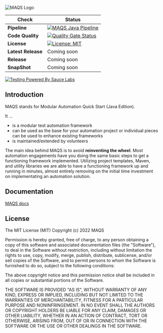 ![MAQS Logo](https://github.com/MAQS-Framework/maqs-java/blob/main/docs/resources/maqsfull.png?raw=true)

| Check | Status                                                                                                                                                                                                                           |
|-------|----------------------------------------------------------------------------------------------------------------------------------------------------------------------------------------------------------------------------------|
|**Pipeline**| [![MAQS Java Pipeline](https://img.shields.io/github/workflow/status/MAQS-Framework/maqs-java/MAQS%20Java%20Pipeline?event=push&label=Build&logo=github)](https://github.com/MAQS-Framework/maqs-java/actions/workflows/maven.yml) |
|**Code Quality**| [![Quality Gate Status](https://sonarcloud.io/api/project_badges/measure?project=MAQS-Framework_maqs-java&metric=alert_status)](https://sonarcloud.io/summary/new_code?id=MAQS-Framework_maqs-java)                              |
|**License**| [![License: MIT](https://img.shields.io/badge/License-MIT-green.svg)](https://raw.githubusercontent.com/MAQS-Framework/maqs-java/main/LICENSE)                                                                                   |
|**Latest Release**| Coming soon                                                                                                                                                                                                                      |
|**Release**| Coming soon                                                                                                                                                                                                                      |
|**SnapShot**| Coming soon                                                                                                                                                                                                                      |
[![Testing Powered By Sauce Labs](https://opensource.saucelabs.com/images/opensauce/powered-by-saucelabs-badge-white.png?sanitize=true "Testing Powered By Sauce Labs")](https://saucelabs.com)

## Introduction 
MAQS stands for Modular Automation Quick Start (Java Edition).

It …
 - is a modular test automation framework
 - can be used as the base for your automation project or individual pieces can be used to enhance existing frameworks
 - is maintained/extended by volunteers

The main idea behind MAQS is to avoid **reinventing the wheel**. 
Most automation engagements have you doing the same basic steps to get a functioning framework implemented. 
Utilizing project templates, Maven, and utility libraries we are able to have a functioning framework up and running in minutes, almost entirely removing on the initial time investment on implementating an automation solution.

## Documentation
[MAQS docs](https://maqs-framework.github.io/maqs-java//#/)

## License
The MIT License (MIT) Copyright (c) 2022 MAQS

Permission is hereby granted, free of charge, to any person obtaining a copy of this software and associated documentation files (the "Software"), to deal in the Software without restriction, including without limitation the rights to use, copy, modify, merge, publish, distribute, sublicense, and/or sell copies of the Software, and to permit persons to whom the Software is furnished to do so, subject to the following conditions:

The above copyright notice and this permission notice shall be included in all copies or substantial portions of the Software.

THE SOFTWARE IS PROVIDED "AS IS", WITHOUT WARRANTY OF ANY KIND, EXPRESS OR IMPLIED, INCLUDING BUT NOT LIMITED TO THE WARRANTIES OF MERCHANTABILITY, FITNESS FOR A PARTICULAR PURPOSE AND NONINFRINGEMENT. IN NO EVENT SHALL THE AUTHORS OR COPYRIGHT HOLDERS BE LIABLE FOR ANY CLAIM, DAMAGES OR OTHER LIABILITY, WHETHER IN AN ACTION OF CONTRACT, TORT OR OTHERWISE, ARISING FROM, OUT OF OR IN CONNECTION WITH THE SOFTWARE OR THE USE OR OTHER DEALINGS IN THE SOFTWARE.
